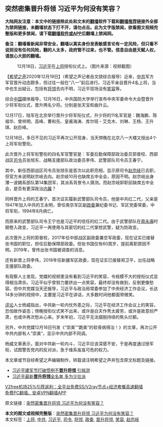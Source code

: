  <h2>突然密集晋升将领 习近平为何没有笑容？</h2> <p class="notice"><b>大陆网友注意：本文中的链接除此处和文末的<a href="https://github.com/bannedbook/fanqiang" >翻墙</a>软件下载和<a href="https://github.com/killgcd/justmysocks/blob/master/README.md">翻墙推荐</a>链接外全部为禁网链接，未翻墙状态下打不开，请勿点击。此为文字版禁闻，欲看图文视频完整版和更多禁闻，请下载<a href="https://github.com/bannedbook/fanqiang">翻墙软件或APP</a>后翻墙上禁闻网。</p><p>备注：翻墙看新闻非常安全，翻墙以真实身份发表敏感言论有一定风险，但只看不说则没有任何风险，翻的人太多，政府管不过来，也不管。信息自由是天赋人权，请放心大胆的翻墙。</b></p>  <div class="entry"> <figure><figcaption>12月18日，<a href="https://www.bannedbook.org/bnews/tag/%e4%b9%a0%e8%bf%91%e5%b9%b3/" class="st_tag internal_tag" rel="tag" title="标签 习近平 下的日志">习近平</a>在<a href="https://www.bannedbook.org/bnews/tag/%e4%b8%8a%e5%b0%86/" class="st_tag internal_tag" rel="tag" title="标签 上将 下的日志">上将</a>授衔仪式上。（图片来源：视频截图）</figcaption></figure> <p>【<span class='wp_keywordlink_affiliate'><a href="https://www.soundofhope.org" title="希望之声" target="_blank">希望之声</a></span>2020年12月19日】（希望之声记者岳文骁综合报导）近来，<a href="https://www.bannedbook.org/bnews/tag/%e4%b8%ad%e5%85%b1/" class="st_tag internal_tag" rel="tag" title="标签 中共 下的日志">中共</a>军方军官晋升动态颇多，但过往一般在“八一”前后进行。习近平亲自晋升4名上将，当中也生出疑云，包括有<a href="https://www.bannedbook.org/bnews/tag/%E5%B0%86%E9%A2%86/" class="st_tag internal_tag" rel="tag" title="标签 将领 下的日志">将领</a>去向不明，习近平现场没有<a href="https://www.bannedbook.org/bnews/tag/%E7%AC%91%E5%AE%B9/" class="st_tag internal_tag" rel="tag" title="标签 笑容 下的日志">笑容</a>等。</p> <p>综合<span class='wp_keywordlink_affiliate'><a href="https://www.bannedbook.org/" title="中国" target="_blank">中国</a></span>媒体报导，12月16日，中共国防大学举行宣布中央军委命令大会暨晋升少将军衔仪式，晋升两名少将。分别是张天宝和曲升云。</p> <p>12月17日，陆军在北京举行晋升少将军衔仪式，升少将的11名军官是：魏海鹏、陈祖华、曾祥明、高峰、曹和先、皇甫海涛、库尔班・艾克木、刘琳、王杨、王升琪、赵巨峰。</p> <p>12月18日，多日不见的习近平再次公开现身，当天傍晚在北京八一大楼又授出4个上将军衔警衔。</p>  <p>此次晋升上将军衔警衔的四名军官警官是：军委后勤保障部政治委员郭普校、西部战区<a href="https://www.bannedbook.org/bnews/tag/%E5%8F%B8%E4%BB%A4/" class="st_tag internal_tag" rel="tag" title="标签 司令 下的日志">司令</a>员张旭东、战略支援部队政治委员李伟、武警部队司令员王春宁。</p> <p>其中，新任西部战区司令员张旭东是首次以此职亮相，显示原司令<a href="https://www.bannedbook.org/bnews/tag/%e8%b5%b5%e5%ae%97%e5%b2%90/" class="st_tag internal_tag" rel="tag" title="标签 赵宗岐 下的日志">赵宗岐</a>已去职，但官方未说明赵宗岐去向。赵宗岐10月也缺席五中全会，原因不明。赵宗岐出身薄一波嫡系部队第14集团军，其派系背景令人猜测。而赵宗岐卸职前缺席五中全会，是否有更深政治<span class='wp_keywordlink_affiliate'><a href="https://www.bannedbook.org/bnews/ccpdope/" title="中共高层内幕" target="_blank">内幕</a></span>？</p> <p>同样晋升上将的王春宁，首次证实履新武警部队司令员，他是中共红二代，父亲是1947年加入中共的王永明，曾任南京军区副<a href="https://www.bannedbook.org/bnews/tag/%e6%94%bf%e5%a7%94/" class="st_tag internal_tag" rel="tag" title="标签 政委 下的日志">政委</a>兼纪委书记、军区党委常委，中将军衔，1994年8月病亡。</p> <p>而原来的武警部队司令王宁也是习近平的信任的红二代。由于武警部队在<span class='wp_keywordlink'><a href="https://www.bannedbook.org/forum2/topic2891.html" title="《周永康其人》《周永康传》" target="_blank">周永康</a></span>时期卷入政变，习近平一再使用与其密切的红二代掌控武警，疑为防政变。</p>  <p>此次晋升上将的郭普校，2017年任中部战区副政委兼空军政委，现在证实已接替张书国的职位，担任后勤保障部政委。但张书国仅有60周岁，提前离职原因不明。2019年，曾传出张书国被调查的消息。</p> <p>还有新晋上将李伟，2018年任新疆军区政委，现在证实已接替郑卫平，出任战略支援部队政委。</p> <p>有观察人士发现，党媒的视频里没有看到习近平的笑容，令规模不大的授衔仪式显得相当肃杀。习近平似乎曾努力要挤出一点笑容，最终却没有做到，反倒更像愁容。但中共党媒当天还报导，习近平与政治局常委参加了中央经济工作会议，长达14多分钟的视频中，主要是习近平在讲话，大多数时间他都面带微笑。</p> <p><span class='wp_keywordlink_affiliate'><a href="https://www.bannedbook.org/bnews/comments/" title="新闻评论" target="_blank">评论</a></span>人士杨威指出，中共新一轮内忧外患之际，习近平在经济工作会议上的笑容，恐怕故作姿态；傍晚授衔仪式笑不出来，或许是白天作秀太疲劳，或许是故意扮严肃，也或许再次愁从心来。岁末年初，习近平无法摆脱持续的焦头烂额。</p>  <p>另外，中共党媒12月16日刊发《“崇美”“跪美”的软骨病得治！》的文章，再次公开中共内部有人“崇美”，显示中共内部不同调。</p> <p>杨威文章表示，面对中共新一轮内斗，习近平应该深感不安，于是再度通过授军衔，试图警告党内的反对派，急于维系岌岌可危的权力。</p> <p>本文章或节目经希望之声编辑制作，转载请注明希望之声并包含原文标题及链接。</p> <ul class='op-related-articles' title='相关阅读'> <li><a href='https://www.bannedbook.org/bnews/headline/20180803/980797.html' target='_blank'>习近平建军节打破惯例不<b>晋升将领</b>  引揣测</a></li> <li><a href='https://www.bannedbook.org/bnews/cnnews/aboluonews/20160808/568796.html' target='_blank'>习近平最新<b>晋升将领</b>全名单 多为少壮派</a></li> </ul> <p class="texttj"> <a href="https://github.com/bannedbook/fanqiang/wiki/V2ray%E6%9C%BA%E5%9C%BA" target="_blank">V2free机场25%引荐返利：全平台免费SS/V2ray节点+经济套餐高速翻墙</a><br/> <a href="https://github.com/bannedbook/fanqiang/wiki/%E7%A6%81%E9%97%BB%E7%BD%91%E5%AE%89%E5%8D%93%E7%BF%BB%E5%A2%99%E6%96%B0%E9%97%BBAPP" target="_blank">免费PC翻墙、安卓VPN翻墙APP</a></p><p>原文链接：<a class="src_link"  href="https://www.soundofhope.org/post/455416" target="_blank">突然密集晋升将领 习近平为何没有笑容？</a></p> <a name='sharetosocial'></a>       <div><b>本文的图文或视频完整版</b>：<a href='https://www.bannedbook.org/bnews/comments/20201220/1451505.html'>突然密集晋升将领 习近平为何没有笑容？</a></div>  </div><!--END ENTRY--> <div class="postfooter"> <div>本文标签：<a href="https://www.bannedbook.org/bnews/tag/%e4%b8%8a%e5%b0%86/" rel="tag">上将</a>, <a href="https://www.bannedbook.org/bnews/tag/%e4%b8%ad%e5%85%b1/" rel="tag">中共</a>, <a href="https://www.bannedbook.org/bnews/tag/%e4%b9%a0%e8%bf%91%e5%b9%b3/" rel="tag">习近平</a>, <a href="https://www.bannedbook.org/bnews/tag/%E5%8F%B8%E4%BB%A4/" rel="tag">司令</a>, <a href="https://www.bannedbook.org/bnews/tag/%E5%B0%86%E9%A2%86/" rel="tag">将领</a>, <a href="https://www.bannedbook.org/bnews/tag/%e6%94%bf%e5%a7%94/" rel="tag">政委</a>, <a href="https://www.bannedbook.org/bnews/tag/%E6%99%8B%E5%8D%87%E5%B0%86%E9%A2%86/" rel="tag">晋升将领</a>, <a href="https://www.bannedbook.org/bnews/tag/%E7%AC%91%E5%AE%B9/" rel="tag">笑容</a>, <a href="https://www.bannedbook.org/bnews/tag/%e8%b5%b5%e5%ae%97%e5%b2%90/" rel="tag">赵宗岐</a></div>  </div><!--END POSTFOOTER--> 